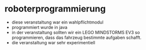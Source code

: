 # roboterprogrammierung
- diese veranstaltung war ein wahlpflichtmodul
- programmiert wurde in java
- in der veranstaltung sollten wir ein LEGO MINDSTORMS EV3 so programmieren, dass das fahrzeug bestimmte aufgaben schafft.
- die veranstaltung war sehr experimentiell 
